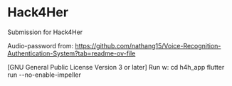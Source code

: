 # Hack4Her
Submission for Hack4Her


Audio-password from: https://github.com/nathang15/Voice-Recognition-Authentication-System?tab=readme-ov-file

[GNU General Public License Version 3 or later]
Run w:
cd h4h_app
flutter run --no-enable-impeller
